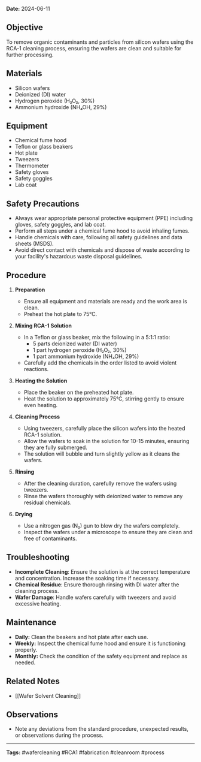 
**Date:** 2024-06-11

## Objective
To remove organic contaminants and particles from silicon wafers using the RCA-1 cleaning process, ensuring the wafers are clean and suitable for further processing.

## Materials
- Silicon wafers
- Deionized (DI) water
- Hydrogen peroxide (H₂O₂, 30%)
- Ammonium hydroxide (NH₄OH, 29%)

## Equipment
- Chemical fume hood
- Teflon or glass beakers
- Hot plate
- Tweezers
- Thermometer
- Safety gloves
- Safety goggles
- Lab coat

## Safety Precautions
- Always wear appropriate personal protective equipment (PPE) including gloves, safety goggles, and lab coat.
- Perform all steps under a chemical fume hood to avoid inhaling fumes.
- Handle chemicals with care, following all safety guidelines and data sheets (MSDS).
- Avoid direct contact with chemicals and dispose of waste according to your facility's hazardous waste disposal guidelines.

## Procedure
1. **Preparation**
    - Ensure all equipment and materials are ready and the work area is clean.
    - Preheat the hot plate to 75°C.

2. **Mixing RCA-1 Solution**
    - In a Teflon or glass beaker, mix the following in a 5:1:1 ratio:
        - 5 parts deionized water (DI water)
        - 1 part hydrogen peroxide (H₂O₂, 30%)
        - 1 part ammonium hydroxide (NH₄OH, 29%)
    - Carefully add the chemicals in the order listed to avoid violent reactions.

3. **Heating the Solution**
    - Place the beaker on the preheated hot plate.
    - Heat the solution to approximately 75°C, stirring gently to ensure even heating.

4. **Cleaning Process**
    - Using tweezers, carefully place the silicon wafers into the heated RCA-1 solution.
    - Allow the wafers to soak in the solution for 10-15 minutes, ensuring they are fully submerged.
    - The solution will bubble and turn slightly yellow as it cleans the wafers.

5. **Rinsing**
    - After the cleaning duration, carefully remove the wafers using tweezers.
    - Rinse the wafers thoroughly with deionized water to remove any residual chemicals.

6. **Drying**
    - Use a nitrogen gas (N₂) gun to blow dry the wafers completely.
    - Inspect the wafers under a microscope to ensure they are clean and free of contaminants.

## Troubleshooting
- **Incomplete Cleaning**: Ensure the solution is at the correct temperature and concentration. Increase the soaking time if necessary.
- **Chemical Residue**: Ensure thorough rinsing with DI water after the cleaning process.
- **Wafer Damage**: Handle wafers carefully with tweezers and avoid excessive heating.

## Maintenance
- **Daily:** Clean the beakers and hot plate after each use.
- **Weekly:** Inspect the chemical fume hood and ensure it is functioning properly.
- **Monthly:** Check the condition of the safety equipment and replace as needed.

## Related Notes
- [[Wafer Solvent Cleaning]]

## Observations
- Note any deviations from the standard procedure, unexpected results, or observations during the process.

---

**Tags:** #wafercleaning  #RCA1 #fabrication  #cleanroom #process
